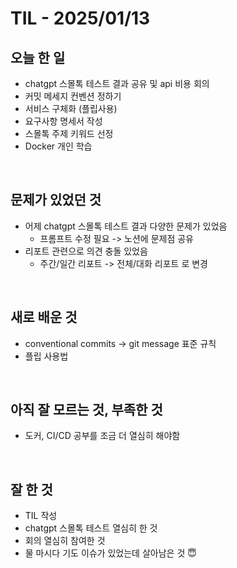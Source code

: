 # TIL - 2025/01/13


## 오늘 한 일
- chatgpt 스몰톡 테스트 결과 공유 및 api 비용 회의
- 커밋 메세지 컨벤션 정하기
- 서비스 구체화 (플립사용)
- 요구사항 명세서 작성
- 스몰톡 주제 키워드 선정
- Docker 개인 학습
<br>

## 문제가 있었던 것
-  어제 chatgpt 스몰톡 테스트 결과 다양한 문제가 있었음
    - 프롬프트 수정 필요 -> 노션에 문제점 공유
- 리포트 관련으로 의견 충돌 있었음
    - 주간/일간 리포트 -> 전체/대화 리포트 로 변경
<br>

## 새로 배운 것
- conventional commits -> git message 표준 규칙
- 플립 사용법
<br>

## 아직 잘 모르는 것, 부족한 것
- 도커, CI/CD 공부를 조금 더 열심히 해야함
<br>

## 잘 한 것
- TIL 작성
- chatgpt 스몰톡 테스트 열심히 한 것
- 회의 열심히 참여한 것
- 물 마시다 기도 이슈가 있었는데 살아남은 것 :innocent:

